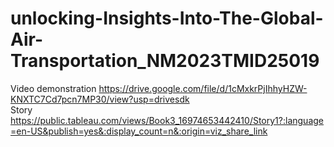 # unlocking-Insights-Into-The-Global-Air-Transportation_NM2023TMID25019
Video demonstration   https://drive.google.com/file/d/1cMxkrPjIhhyHZW-KNXTC7Cd7pcn7MP30/view?usp=drivesdk             
Story     
https://public.tableau.com/views/Book3_16974653442410/Story1?:language=en-US&publish=yes&:display_count=n&:origin=viz_share_link    
